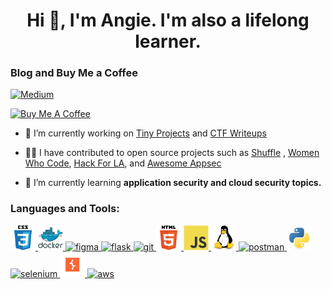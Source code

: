 <h1 align="center">Hi 👋, I'm Angie. I'm also a lifelong learner. </h1>


<h3> Blog and Buy Me a Coffee</h3>
<p><a href="https://angietechcafe.medium.com/"><img src="https://github.com/angietechcafe/img/blob/main/medium.jpg?raw=true" alt="Medium" width="40" height="40"/></a></p>
<a href="https://www.buymeacoffee.com/app/angietechcafe" target="_blank"><img src="https://cdn.buymeacoffee.com/buttons/v2/default-yellow.png" alt="Buy Me A Coffee" width="40" height="40"></a>


- 🔭 I’m currently working on [Tiny Projects](https://github.com/angieintech/Tiny-Projects) and [CTF Writeups](https://github.com/angieintech/CTFWriteUps) 

- 👩‍💻 I have contributed to open source projects such as [Shuffle](https://github.com/Shuffle/Shuffle) , [Women Who Code](https://github.com/ncclementi/wwc_test/pull/1), [Hack For LA](https://github.com/orgs/hackforla/teams/engineering-write/members), and [Awesome Appsec](https://github.com/paragonie/awesome-appsec) 

- 🌱 I’m currently learning **application security and cloud security topics.**

<h3 align="left">Languages and Tools:</h3>
<a href="https://www.w3schools.com/css/" target="_blank" rel="noreferrer"> <img src="https://raw.githubusercontent.com/devicons/devicon/master/icons/css3/css3-original-wordmark.svg" alt="css3" width="40" height="40"/> </a> <a href="https://www.docker.com/" target="_blank" rel="noreferrer"> <img src="https://raw.githubusercontent.com/devicons/devicon/master/icons/docker/docker-original-wordmark.svg" alt="docker" width="40" height="40"/> </a> <a href="https://www.figma.com/" target="_blank" rel="noreferrer"> <img src="https://www.vectorlogo.zone/logos/figma/figma-icon.svg" alt="figma" width="40" height="40"/> </a> <a href="https://flask.palletsprojects.com/" target="_blank" rel="noreferrer"> <img src="https://www.vectorlogo.zone/logos/pocoo_flask/pocoo_flask-icon.svg" alt="flask" width="40" height="40"/> </a> <a href="https://git-scm.com/" target="_blank" rel="noreferrer"> <img src="https://www.vectorlogo.zone/logos/git-scm/git-scm-icon.svg" alt="git" width="40" height="40"/> </a> <a href="https://www.w3.org/html/" target="_blank" rel="noreferrer"> <img src="https://raw.githubusercontent.com/devicons/devicon/master/icons/html5/html5-original-wordmark.svg" alt="html5" width="40" height="40"/> </a> <a href="https://developer.mozilla.org/en-US/docs/Web/JavaScript" target="_blank" rel="noreferrer"> <img src="https://raw.githubusercontent.com/devicons/devicon/master/icons/javascript/javascript-original.svg" alt="javascript" width="40" height="40"/> </a> <a href="https://www.linux.org/" target="_blank" rel="noreferrer"> <img src="https://raw.githubusercontent.com/devicons/devicon/master/icons/linux/linux-original.svg" alt="linux" width="40" height="40"/> </a> <a href="https://postman.com" target="_blank" rel="noreferrer"> <img src="https://www.vectorlogo.zone/logos/getpostman/getpostman-icon.svg" alt="postman" width="40" height="40"/> </a> <a href="https://www.python.org" target="_blank" rel="noreferrer"> <img src="https://raw.githubusercontent.com/devicons/devicon/master/icons/python/python-original.svg" alt="python" width="40" height="40"/> </a> <a href="https://www.selenium.dev" target="_blank" rel="noreferrer"> <img src="https://raw.githubusercontent.com/detain/svg-logos/780f25886640cef088af994181646db2f6b1a3f8/svg/selenium-logo.svg" alt="selenium" width="40" height="40"/> </a> <a href="https://portswigger.net/burp" target="_blank" rel="noreferrer"> <img src="https://github.com/angieintech/img/blob/main/Burp%20Suite%20.jpeg?raw=true" alt="burpsuite" width="40" height="40"/> </a>
<a href="https://aws.amazon.com/" target="_blank" rel="noreferrer"><img src="https://github.com/angietechcafe/img/blob/main/AWS.jpeg?raw=true" alt="aws" width="40" height="40"/> </a></p>
